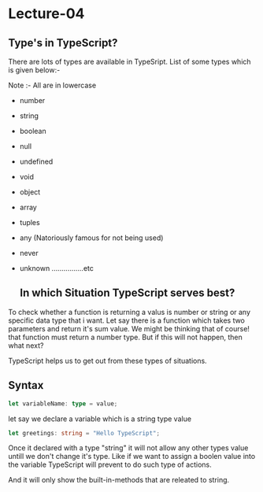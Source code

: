 # Lecture-04

## Type's in TypeScript?

There are lots of types are available in TypeSript. List of some types which is given below:-

Note :- All are in lowercase

- number
- string
- boolean
- null
- undefined
- void
- object
- array
- tuples
- any (Natoriously famous for not being used)
- never
- unknown
  ................etc

  ## In which Situation TypeScript serves best?

To check whether a function is returning a valus is number or string or any specific data type that i want. Let say there is a function which takes two parameters and return it's sum value. We might be thinking that of course! that function must return a number type. But if this will not happen, then what next?

TypeScript helps us to get out from these types of situations.

## Syntax

```typescript
let variableName: type = value;
```

let say we declare a variable which is a string type value

```typescript
let greetings: string = "Hello TypeScript";
```

Once it declared with a type "string" it will not allow any other types value untill we don't change it's type. Like if we want to assign a boolen value into the variable TypeScript will prevent to do such type of actions.

And it will only show the built-in-methods that are releated to string.
